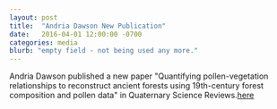 ```yaml
---
layout: post
title:  "Andria Dawson New Publication"
date:   2016-04-01 12:00:00 -0700
categories: media
blurb: "empty field - not being used any more."
---
```


Andria Dawson published a new paper "Quantifying pollen-vegetation relationships to reconstruct ancient forests using 19th-century forest composition and pollen data" in Quaternary Science Reviews.[here](http://www.sciencedirect.com/science/article/pii/S0277379116300142)
